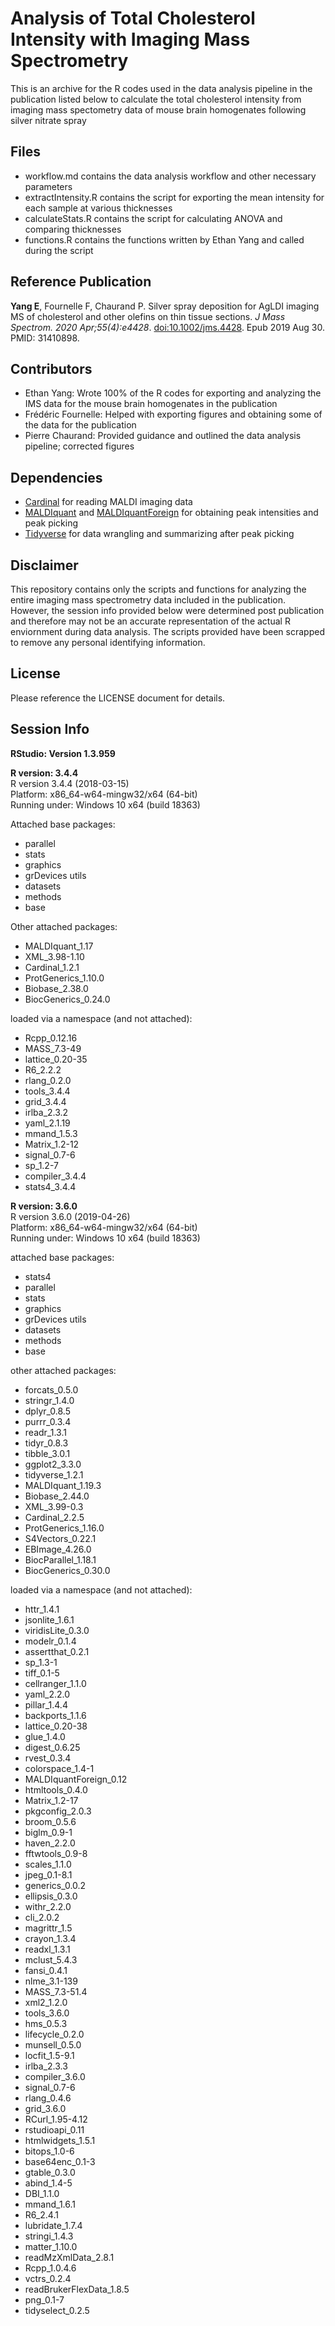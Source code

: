 # Analysis of Total Cholesterol Intensity with Imaging Mass Spectrometry 
This is an archive for the R codes used in the data analysis pipeline in the publication listed below to calculate the total cholesterol intensity from imaging mass spectometry data of mouse brain homogenates following silver nitrate spray

## Files

* workflow.md contains the data analysis workflow and other necessary parameters
* extractIntensity.R contains the script for exporting the mean intensity for each sample at various thicknesses
* calculateStats.R contains the script for calculating ANOVA and comparing thicknesses
* functions.R contains the functions written by Ethan Yang and called during the script

## Reference Publication
**Yang E**, Fournelle F, Chaurand P. Silver spray deposition for AgLDI imaging MS of cholesterol and other olefins on thin tissue sections. *J Mass Spectrom. 2020 Apr;55(4):e4428*. [doi:10.1002/jms.4428](https://pubmed.ncbi.nlm.nih.gov/31410898/). Epub 2019 Aug 30. PMID: 31410898.

## Contributors 

* Ethan Yang: Wrote 100% of the R codes for exporting and analyzing the IMS data for the mouse brain homogenates in the publication
* Frédéric Fournelle: Helped with exporting figures and obtaining some of the data for the publication
* Pierre Chaurand: Provided guidance and outlined the data analysis pipeline; corrected figures 

## Dependencies

* [Cardinal](https://github.com/kuwisdelu/Cardinal) for reading MALDI imaging data
* [MALDIquant](https://github.com/sgibb/MALDIquant) and [MALDIquantForeign](https://github.com/sgibb/MALDIquantForeign) for obtaining peak intensities and peak picking
* [Tidyverse](https://github.com/tidyverse) for data wrangling and summarizing after peak picking

## Disclaimer
This repository contains only the scripts and functions for analyzing the entire imaging mass spectrometry data included in the publication. However, the session info provided below were determined post publication and therefore may not be an accurate representation of the actual R enviornment during data analysis. The scripts provided have been scrapped to remove any personal identifying information.

## License
Please reference the LICENSE document for details. 

## Session Info
**RStudio: Version 1.3.959**

**R version: 3.4.4**  
R version 3.4.4 (2018-03-15)  
Platform: x86_64-w64-mingw32/x64 (64-bit)  
Running under: Windows 10 x64 (build 18363)  

Attached base packages:

* parallel  
* stats
* graphics
* grDevices utils
* datasets
* methods
* base     

Other attached packages:
* MALDIquant_1.17     
* XML_3.98-1.10
* Cardinal_1.2.1
* ProtGenerics_1.10.0
* Biobase_2.38.0
* BiocGenerics_0.24.0

loaded via a namespace (and not attached):

* Rcpp_0.12.16
* MASS_7.3-49
* lattice_0.20-35
* R6_2.2.2
* rlang_0.2.0
* tools_3.4.4
* grid_3.4.4
* irlba_2.3.2
* yaml_2.1.19 
* mmand_1.5.3    
* Matrix_1.2-12
* signal_0.7-6
* sp_1.2-7
* compiler_3.4.4 
* stats4_3.4.4 

**R version: 3.6.0**  
R version 3.6.0 (2019-04-26)  
Platform: x86_64-w64-mingw32/x64 (64-bit)  
Running under: Windows 10 x64 (build 18363)  

attached base packages:

* stats4
* parallel
* stats
* graphics
* grDevices utils
* datasets
* methods
* base     

other attached packages:
* forcats_0.5.0
* stringr_1.4.0
* dplyr_0.8.5
* purrr_0.3.4
* readr_1.3.1
* tidyr_0.8.3
* tibble_3.0.1 
* ggplot2_3.3.0      
* tidyverse_1.2.1
* MALDIquant_1.19.3
* Biobase_2.44.0
* XML_3.99-0.3
* Cardinal_2.2.5
* ProtGenerics_1.16.0
* S4Vectors_0.22.1
* EBImage_4.26.0     
* BiocParallel_1.18.1
* BiocGenerics_0.30.0

loaded via a namespace (and not attached):
* httr_1.4.1               
* jsonlite_1.6.1           
* viridisLite_0.3.0        
* modelr_0.1.4             
* assertthat_0.2.1         
* sp_1.3-1                
* tiff_0.1-5               
* cellranger_1.1.0         
* yaml_2.2.0               
* pillar_1.4.4             
* backports_1.1.6          
* lattice_0.20-38         
* glue_1.4.0               
* digest_0.6.25            
* rvest_0.3.4              
* colorspace_1.4-1         
* MALDIquantForeign_0.12   
* htmltools_0.4.0         
* Matrix_1.2-17            
* pkgconfig_2.0.3          
* broom_0.5.6              
* biglm_0.9-1              
* haven_2.2.0              
* fftwtools_0.9-8         
* scales_1.1.0             
* jpeg_0.1-8.1             
* generics_0.0.2           
* ellipsis_0.3.0           
* withr_2.2.0              
* cli_2.0.2               
* magrittr_1.5             
* crayon_1.3.4             
* readxl_1.3.1             
* mclust_5.4.3             
* fansi_0.4.1              
* nlme_3.1-139            
* MASS_7.3-51.4            
* xml2_1.2.0               
* tools_3.6.0              
* hms_0.5.3                
* lifecycle_0.2.0          
* munsell_0.5.0           
* locfit_1.5-9.1
* irlba_2.3.3              
* compiler_3.6.0           
* signal_0.7-6             
* rlang_0.4.6              
* grid_3.6.0              
* RCurl_1.95-4.12
* rstudioapi_0.11          
* htmlwidgets_1.5.1        
* bitops_1.0-6             
* base64enc_0.1-3          
* gtable_0.3.0            
* abind_1.4-5
* DBI_1.1.0                
* mmand_1.6.1              
* R6_2.4.1                 
* lubridate_1.7.4          
* stringi_1.4.3           
* matter_1.10.0            
* readMzXmlData_2.8.1      
* Rcpp_1.0.4.6             
* vctrs_0.2.4              
* readBrukerFlexData_1.8.5 
* png_0.1-7
* tidyselect_0.2.5   
